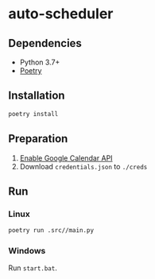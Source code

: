 # auto-scheduler

## Dependencies

- Python 3.7+
- [Poetry](https://github.com/python-poetry/poetry)

## Installation

```bash
poetry install
```

## Preparation

1. [Enable Google Calendar API](https://developers.google.com/calendar/quickstart/python)
2. Download ``credentials.json`` to ``./creds``

## Run

### Linux

```bash
poetry run .src//main.py
```

### Windows

Run ``start.bat``.
